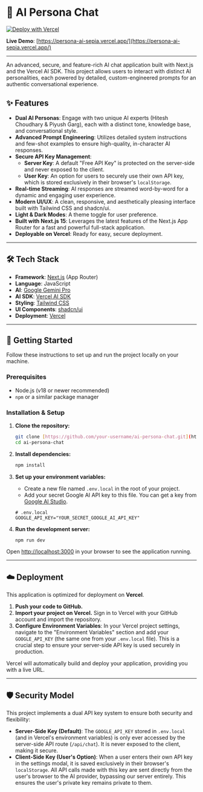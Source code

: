 # 🤖 AI Persona Chat

[![Deploy with Vercel](https://vercel.com/button)](https://vercel.com/new/clone?repository-url=https%3A%2F%2Fgithub.com%2Fyour-username%2Fai-persona-chat)

**Live Demo**: [https://persona-ai-sepia.vercel.app/](https://persona-ai-sepia.vercel.app/)

---

An advanced, secure, and feature-rich AI chat application built with Next.js and the Vercel AI SDK. This project allows users to interact with distinct AI personalities, each powered by detailed, custom-engineered prompts for an authentic conversational experience.



## ✨ Features

- **Dual AI Personas**: Engage with two unique AI experts (Hitesh Choudhary & Piyush Garg), each with a distinct tone, knowledge base, and conversational style.
- **Advanced Prompt Engineering**: Utilizes detailed system instructions and few-shot examples to ensure high-quality, in-character AI responses.
- **Secure API Key Management**:
  - **Server Key**: A default "Free API Key" is protected on the server-side and never exposed to the client.
  - **User Key**: An option for users to securely use their own API key, which is stored exclusively in their browser's `localStorage`.
- **Real-time Streaming**: AI responses are streamed word-by-word for a dynamic and engaging user experience.
- **Modern UI/UX**: A clean, responsive, and aesthetically pleasing interface built with Tailwind CSS and shadcn/ui.
- **Light & Dark Modes**: A theme toggle for user preference.
- **Built with Next.js 15**: Leverages the latest features of the Next.js App Router for a fast and powerful full-stack application.
- **Deployable on Vercel**: Ready for easy, secure deployment.

---

## 🛠️ Tech Stack

- **Framework**: [Next.js](https://nextjs.org/) (App Router)
- **Language**: JavaScript
- **AI**: [Google Gemini Pro](https://ai.google.dev/)
- **AI SDK**: [Vercel AI SDK](https://sdk.vercel.ai/docs)
- **Styling**: [Tailwind CSS](https://tailwindcss.com/)
- **UI Components**: [shadcn/ui](https://ui.shadcn.com/)
- **Deployment**: [Vercel](https://vercel.com/)

---

## 🚀 Getting Started

Follow these instructions to set up and run the project locally on your machine.

### Prerequisites

- Node.js (v18 or newer recommended)
- `npm` or a similar package manager

### Installation & Setup

1.  **Clone the repository:**
    ```bash
    git clone [https://github.com/your-username/ai-persona-chat.git](https://github.com/your-username/ai-persona-chat.git)
    cd ai-persona-chat
    ```

2.  **Install dependencies:**
    ```bash
    npm install
    ```

3.  **Set up your environment variables:**
    - Create a new file named `.env.local` in the root of your project.
    - Add your secret Google AI API key to this file. You can get a key from [Google AI Studio](https://aistudio.google.com/app/apikey).

    ```
    # .env.local
    GOOGLE_API_KEY="YOUR_SECRET_GOOGLE_AI_API_KEY"
    ```

4.  **Run the development server:**
    ```bash
    npm run dev
    ```

Open [http://localhost:3000](http://localhost:3000) in your browser to see the application running.

---

## ☁️ Deployment

This application is optimized for deployment on **Vercel**.

1.  **Push your code to GitHub.**
2.  **Import your project on Vercel.** Sign in to Vercel with your GitHub account and import the repository.
3.  **Configure Environment Variables**: In your Vercel project settings, navigate to the "Environment Variables" section and add your `GOOGLE_API_KEY` (the same one from your `.env.local` file). This is a crucial step to ensure your server-side API key is used securely in production.

Vercel will automatically build and deploy your application, providing you with a live URL.

---

## 🛡️ Security Model

This project implements a dual API key system to ensure both security and flexibility:

- **Server-Side Key (Default)**: The `GOOGLE_API_KEY` stored in `.env.local` (and in Vercel's environment variables) is only ever accessed by the server-side API route (`/api/chat`). It is never exposed to the client, making it secure.
- **Client-Side Key (User's Option)**: When a user enters their own API key in the settings modal, it is saved exclusively in their browser's `localStorage`. All API calls made with this key are sent directly from the user's browser to the AI provider, bypassing our server entirely. This ensures the user's private key remains private to them.
